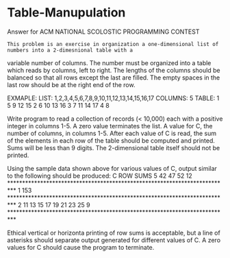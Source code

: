 # Table-Manupulation
Answer for ACM NATIONAL SCOLOSTIC PROGRAMMING CONTEST

	This problem is an exercise in organization a one-dimensional list of numbers into a 2-dimesnional table with a 
variable number of columns. The number must be organized into a table which reads by columns, left to right.
The lengths of the columns should be balanced so that all rows except the last are filled. The empty spaces in the
last row should be at the right end of the row.

EXMAPLE:
LIST:		1,2,3,4,5,6,7,8,9,10,11,12,13,14,15,16,17
COLUMNS:	5
TABLE:		1	5	9 	12 	15
		2	6	10 	13 	16
		3	7	11	14	17
		4	8

Write program to read a collection of records (< 10,000) each with a positive integer in columns 1-5.
A zero value terminates the list. A value for C, the number of columns, in columns 1-5. After each value of C is read,
the sum of the elements in each row of the table should be computed and printed. Sums will be less than 9 digits.
The 2-dimensional table itself should not be printed.

Using the sample data shown above for various values of C, output similar to the following should be produced:
	C	ROW	SUMS
	5	42	47	52	12
	**************************************************************************
	1	153
	**************************************************************************
	2	11	13	15	17	19	21	23	25	9
	**************************************************************************
 
Ethical vertical or horizonta printing of row sums is acceptable, but a line of asterisks should separate output generated for different values of C.
A zero values for C should cause the program to terminate.